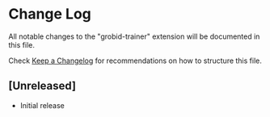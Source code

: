 # Change Log

All notable changes to the "grobid-trainer" extension will be documented in this file.

Check [Keep a Changelog](http://keepachangelog.com/) for recommendations on how to structure this file.

## [Unreleased]

- Initial release
